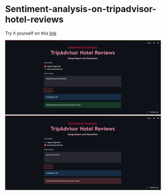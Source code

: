# Sentiment-analysis-on-tripadvisor-hotel-reviews

Try it yourself on this [link](https://mfaarisul-sentiment-analysis-on-tripadviso-deploymentapp-sl3y04.streamlitapp.com/)

![img](Deployment/Images/img1.jpg)
![img](Deployment/Images/img2.jpg)
